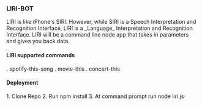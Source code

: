 <h3>LIRI-BOT</h3>
LIRI is like iPhone's SIRI. However, while SIRI is a Speech Interpretation and Recognition Interface, LIRI is a _Language_ Interpretation and Recognition Interface. LIRI will be a command line node app that takes in parameters and gives you back data.

<h4>LIRI supported commands</h4>
. spotify-this-song
. movie-this
. concert-this

<h4>Deployment </h4>
1. Clone Repo
2. Run npm install
3. At command prompt run node liri.js <pass in LIRI supported command> <pass in argument>